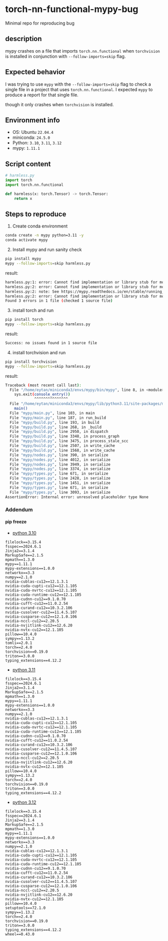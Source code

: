 # torch-nn-functional-mypy-bug
Minimal repo for reproducing bug
## description

mypy crashes on a file that imports `torch.nn.functional` when `torchvision` is installed in conjunction  with `--follow-imports=skip` flag.

## Expected behavior
I was trying to use `mypy` with the `--follow-imports=skip` flag to check a single file in a project that uses `torch.nn.functional`. I expected `mypy` to produce a report for that single file.

though it only crashes when `torchvision` is installed.


## Environment info

- OS: Ubuntu `22.04.4`
- miniconda: `24.5.0`
- Python: `3.10`, `3.11`, `3.12`
- mypy: `1.11.1`

## Script content

```python
# harmless.py
import torch
import torch.nn.functional

def harmless(x: torch.Tensor) -> torch.Tensor:
    return x
```

## Steps to reproduce

1. Create conda environment
```bash
conda create -n mypy python=3.11 -y
conda activate mypy
```
2. Install mypy and run sanity check
```bash
pip install mypy
mypy --follow-imports=skip harmless.py
```
result:
```bash
harmless.py:1: error: Cannot find implementation or library stub for module named "torch"  [import-not-found]
harmless.py:2: error: Cannot find implementation or library stub for module named "torch.nn.functional"  [import-not-found]
harmless.py:2: note: See https://mypy.readthedocs.io/en/stable/running_mypy.html#missing-imports
harmless.py:2: error: Cannot find implementation or library stub for module named "torch.nn"  [import-not-found]
Found 3 errors in 1 file (checked 1 source file)
```

3. install torch and run
```bash
pip install torch 
mypy --follow-imports=skip harmless.py
```
result: 
```bash
Success: no issues found in 1 source file
```

4. install torchvision and run
```bash
pip install torchvision
mypy --follow-imports=skip harmless.py
```
result:
```bash
Traceback (most recent call last):
  File "/home/eytan/miniconda3/envs/mypy/bin/mypy", line 8, in <module>
    sys.exit(console_entry())
             ^^^^^^^^^^^^^^^
  File "/home/eytan/miniconda3/envs/mypy/lib/python3.11/site-packages/mypy/__main__.py", line 15, in console_entry
    main()
  File "mypy/main.py", line 103, in main
  File "mypy/main.py", line 187, in run_build
  File "mypy/build.py", line 193, in build
  File "mypy/build.py", line 268, in _build
  File "mypy/build.py", line 2950, in dispatch
  File "mypy/build.py", line 3348, in process_graph
  File "mypy/build.py", line 3475, in process_stale_scc
  File "mypy/build.py", line 2507, in write_cache
  File "mypy/build.py", line 1568, in write_cache
  File "mypy/nodes.py", line 390, in serialize
  File "mypy/nodes.py", line 4012, in serialize
  File "mypy/nodes.py", line 3949, in serialize
  File "mypy/nodes.py", line 3374, in serialize
  File "mypy/types.py", line 671, in serialize
  File "mypy/types.py", line 2428, in serialize
  File "mypy/types.py", line 1451, in serialize
  File "mypy/types.py", line 671, in serialize
  File "mypy/types.py", line 3093, in serialize
AssertionError: Internal error: unresolved placeholder type None
```

### Addendum

#### pip freeze
- [python 3.10](pipfreeze/python310.txt)
```
filelock==3.15.4
fsspec==2024.6.1
Jinja2==3.1.4
MarkupSafe==2.1.5
mpmath==1.3.0
mypy==1.11.1
mypy-extensions==1.0.0
networkx==3.3
numpy==2.1.0
nvidia-cublas-cu12==12.1.3.1
nvidia-cuda-cupti-cu12==12.1.105
nvidia-cuda-nvrtc-cu12==12.1.105
nvidia-cuda-runtime-cu12==12.1.105
nvidia-cudnn-cu12==9.1.0.70
nvidia-cufft-cu12==11.0.2.54
nvidia-curand-cu12==10.3.2.106
nvidia-cusolver-cu12==11.4.5.107
nvidia-cusparse-cu12==12.1.0.106
nvidia-nccl-cu12==2.20.5
nvidia-nvjitlink-cu12==12.6.20
nvidia-nvtx-cu12==12.1.105
pillow==10.4.0
sympy==1.13.2
tomli==2.0.1
torch==2.4.0
torchvision==0.19.0
triton==3.0.0
typing_extensions==4.12.2
```

- [python 3.11](pipfreeze/python311.txt)
```
filelock==3.15.4
fsspec==2024.6.1
Jinja2==3.1.4
MarkupSafe==2.1.5
mpmath==1.3.0
mypy==1.11.1
mypy-extensions==1.0.0
networkx==3.3
numpy==2.1.0
nvidia-cublas-cu12==12.1.3.1
nvidia-cuda-cupti-cu12==12.1.105
nvidia-cuda-nvrtc-cu12==12.1.105
nvidia-cuda-runtime-cu12==12.1.105
nvidia-cudnn-cu12==9.1.0.70
nvidia-cufft-cu12==11.0.2.54
nvidia-curand-cu12==10.3.2.106
nvidia-cusolver-cu12==11.4.5.107
nvidia-cusparse-cu12==12.1.0.106
nvidia-nccl-cu12==2.20.5
nvidia-nvjitlink-cu12==12.6.20
nvidia-nvtx-cu12==12.1.105
pillow==10.4.0
sympy==1.13.2
torch==2.4.0
torchvision==0.19.0
triton==3.0.0
typing_extensions==4.12.2
```

- [python 3.12](pipfreeze/python312.txt)

```
filelock==3.15.4
fsspec==2024.6.1
Jinja2==3.1.4
MarkupSafe==2.1.5
mpmath==1.3.0
mypy==1.11.1
mypy-extensions==1.0.0
networkx==3.3
numpy==2.1.0
nvidia-cublas-cu12==12.1.3.1
nvidia-cuda-cupti-cu12==12.1.105
nvidia-cuda-nvrtc-cu12==12.1.105
nvidia-cuda-runtime-cu12==12.1.105
nvidia-cudnn-cu12==9.1.0.70
nvidia-cufft-cu12==11.0.2.54
nvidia-curand-cu12==10.3.2.106
nvidia-cusolver-cu12==11.4.5.107
nvidia-cusparse-cu12==12.1.0.106
nvidia-nccl-cu12==2.20.5
nvidia-nvjitlink-cu12==12.6.20
nvidia-nvtx-cu12==12.1.105
pillow==10.4.0
setuptools==72.1.0
sympy==1.13.2
torch==2.4.0
torchvision==0.19.0
triton==3.0.0
typing_extensions==4.12.2
wheel==0.43.0
```
